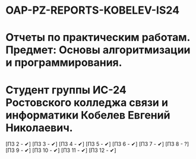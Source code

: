 # OAP-PZ-REPORTS-KOBELEV-IS24
# Отчеты по практическим работам. Предмет: Основы алгоритмизации и программирования.
# Студент группы ИС-24 Ростовского колледжа связи и информатики Кобелев Евгений Николаевич.
[ПЗ 2 - ✔] [ПЗ 3 - ✔] [ПЗ 4 - ✔] [ПЗ 5 - ✔] [ПЗ 6 - ✔] [ПЗ 7 - ✔] [ПЗ 8 - ?] [ПЗ 9 - ✔] [ПЗ 10 - ✔] [ПЗ 11 - ✔] [ПЗ 12 - ✔]
